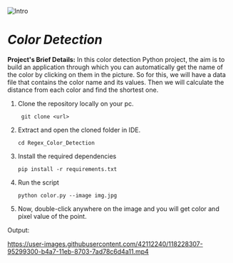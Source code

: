 
![Intro](https://user-images.githubusercontent.com/42112240/118228456-d8840180-b4a7-11eb-9242-01a0e285b1f6.jpg)


# ***Color Detection***

**Project's Brief Details:**  In this color detection Python project, the aim is to build an application through which you can automatically get the name of the color by clicking on them in the picture. So for this, we will have a data file that contains the color name and its values. Then we will calculate the distance from each color and find the shortest one.

1.  Clone the repository locally on your pc.
         
         git clone <url>
  
2.  Extract and open the cloned folder in IDE.

        cd Regex_Color_Detection

3.  Install the required dependencies
        
        pip install -r requirements.txt
        
4.  Run the script
        
        python color.py --image img.jpg
        
5.  Now, double-click anywhere on the image and you will get color and pixel value of the point.  

Output:




https://user-images.githubusercontent.com/42112240/118228307-95299300-b4a7-11eb-8703-7ad78c6d4a11.mp4











